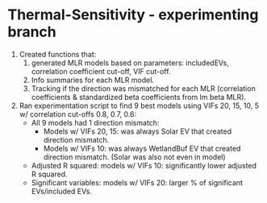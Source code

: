 # Thermal-Sensitivity - experimenting branch
1) Created functions that:
   1) generated MLR models based on parameters: includedEVs, correlation coefficient cut-off, VIF cut-off.
   2) Info summaries for each MLR model.
   3) Tracking if the direction was mismatched for each MLR (correlation coefficients & standardized beta coefficients from lm beta MLR).
2) Ran experimentation script to find 9 best models using VIFs 20, 15, 10, 5 w/ correlation cut-offs 0.8, 0.7, 0.6:
   * All 9 models had 1 direction mismatch:
     * Models w/ VIFs 20, 15: was always Solar EV that created direction mismatch.
     * Models w/ VIFs 10: was always WetlandBuf EV that created direction mismatch. (Solar was also not even in model) 
   * Adjusted R squared: models w/ VIFs 10: significantly lower adjusted R squared. 
   * Significant variables: models w/ VIFs 20: larger % of significant EVs/included EVs.
